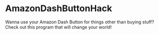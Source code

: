 # AmazonDashButtonHack
Wanna use your Amazon Dash Button for things other than buying stuff? Check out this program that will change your world! 
